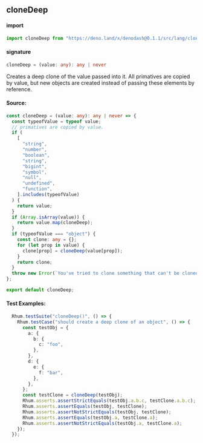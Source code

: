 
## cloneDeep

#### import
```typescript
import cloneDeep from "https://deno.land/x/denodash@0.1.1/src/lang/cloneDeep.ts"
```

#### signature
```typescript
cloneDeep = (value: any): any | never
```

Creates a deep clone of the value passed into it. All primatives are copied by value, but new objects are created instead of passing these elements by reference.

#### Source:

```typescript
const cloneDeep = (value: any): any | never => {
  const typeofValue = typeof value;
  // primatives are copied by value.
  if (
    [
      "string",
      "number",
      "boolean",
      "string",
      "bigint",
      "symbol",
      "null",
      "undefined",
      "function",
    ].includes(typeofValue)
  ) {
    return value;
  }
  if (Array.isArray(value)) {
    return value.map(cloneDeep);
  }
  if (typeofValue === "object") {
    const clone: any = {};
    for (let prop in value) {
      clone[prop] = cloneDeep(value[prop]);
    }
    return clone;
  }
  throw new Error(`You've tried to clone something that can't be cloned`);
};

export default cloneDeep;

```

#### Test Examples: 

```typescript
  Rhum.testSuite("cloneDeep()", () => {
    Rhum.testCase("should create a deep clone of an object", () => {
      const testObj = {
        a: {
          b: {
            c: "foo",
          },
        },
        d: {
          e: {
            f: "bar",
          },
        },
      };
      const testClone = cloneDeep(testObj);
      Rhum.asserts.assertStrictEquals(testObj.a.b.c, testClone.a.b.c);
      Rhum.asserts.assertEquals(testObj, testClone);
      Rhum.asserts.assertNotStrictEquals(testObj, testClone);
      Rhum.asserts.assertEquals(testObj.a, testClone.a);
      Rhum.asserts.assertNotStrictEquals(testObj.a, testClone.a);
    });
  });
```

  